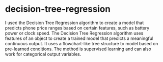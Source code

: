 # decision-tree-regression

I used the Decision Tree Regression algorithm to create a model that
predicts phone price ranges based on certain features, such as battery power or
clock speed. The Decision Tree Regression algorithm uses features of an object to
create a trained model that predicts a meaningful continuous output. It uses a
flowchart-like tree structure to model based on pre-learned conditions. The method
is supervised learning and can also work for categorical output variables.
